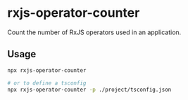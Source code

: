 # rxjs-operator-counter

Count the number of RxJS operators used in an application.

## Usage

```bash
npx rxjs-operator-counter

# or to define a tsconfig
npx rxjs-operator-counter -p ./project/tsconfig.json
```
